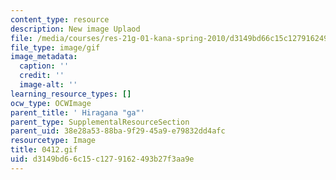 ```yaml
---
content_type: resource
description: New image Uplaod
file: /media/courses/res-21g-01-kana-spring-2010/d3149bd66c15c1279162493b27f3aa9e_0412.gif
file_type: image/gif
image_metadata:
  caption: ''
  credit: ''
  image-alt: ''
learning_resource_types: []
ocw_type: OCWImage
parent_title: ' Hiragana "ga"'
parent_type: SupplementalResourceSection
parent_uid: 38e28a53-88ba-9f29-45a9-e79832dd4afc
resourcetype: Image
title: 0412.gif
uid: d3149bd6-6c15-c127-9162-493b27f3aa9e
---
```

